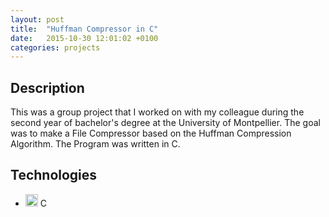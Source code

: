 ```yaml
---
layout: post
title:  "Huffman Compressor in C"
date:   2015-10-30 12:01:02 +0100
categories: projects
---
```


## Description

This was a group project that I worked on with my colleague during the second year of bachelor's degree at the University of Montpellier.
The goal was to make a File Compressor based on the Huffman Compression Algorithm.
The Program was written in C.

## Technologies

- <img src="https://cdn.svgporn.com/logos/c.svg" alt="c" style="width:20px;"/> C
